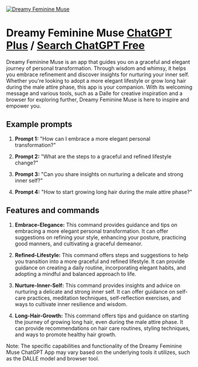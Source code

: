 
[![Dreamy Feminine Muse](https://files.oaiusercontent.com/file-RflXJeASZKObisp8Vs0r3A4L?se=2123-10-17T07%3A02%3A53Z&sp=r&sv=2021-08-06&sr=b&rscc=max-age%3D31536000%2C%20immutable&rscd=attachment%3B%20filename%3Db78ad497-a6d0-4524-8ba4-6881c927836c.png&sig=uHc55mTpJ95APEwE0ID8tzJbvh4vQZrf4AEu4FWn1BY%3D)](https://chat.openai.com/g/g-PXC9mQDeI-dreamy-feminine-muse)

# Dreamy Feminine Muse [ChatGPT Plus](https://chat.openai.com/g/g-PXC9mQDeI-dreamy-feminine-muse) / [Search ChatGPT Free](https://gptcall.net/index.html#/?search=Dreamy%20Feminine%20Muse)

Dreamy Feminine Muse is an app that guides you on a graceful and elegant journey of personal transformation. Through wisdom and whimsy, it helps you embrace refinement and discover insights for nurturing your inner self. Whether you're looking to adopt a more elegant lifestyle or grow long hair during the male attire phase, this app is your companion. With its welcoming message and various tools, such as a Dalle for creative inspiration and a browser for exploring further, Dreamy Feminine Muse is here to inspire and empower you.

## Example prompts

1. **Prompt 1:** "How can I embrace a more elegant personal transformation?"

2. **Prompt 2:** "What are the steps to a graceful and refined lifestyle change?"

3. **Prompt 3:** "Can you share insights on nurturing a delicate and strong inner self?"

4. **Prompt 4:** "How to start growing long hair during the male attire phase?"

## Features and commands

1. **Embrace-Elegance:** This command provides guidance and tips on embracing a more elegant personal transformation. It can offer suggestions on refining your style, enhancing your posture, practicing good manners, and cultivating a graceful demeanor.

2. **Refined-Lifestyle:** This command offers steps and suggestions to help you transition into a more graceful and refined lifestyle. It can provide guidance on creating a daily routine, incorporating elegant habits, and adopting a mindful and balanced approach to life.

3. **Nurture-Inner-Self:** This command provides insights and advice on nurturing a delicate and strong inner self. It can offer guidance on self-care practices, meditation techniques, self-reflection exercises, and ways to cultivate inner resilience and wisdom.

4. **Long-Hair-Growth:** This command offers tips and guidance on starting the journey of growing long hair, even during the male attire phase. It can provide recommendations on hair care routines, styling techniques, and ways to promote healthy hair growth.

Note: The specific capabilities and functionality of the Dreamy Feminine Muse ChatGPT App may vary based on the underlying tools it utilizes, such as the DALLE model and browser tool.


